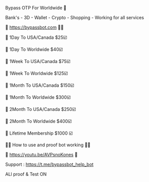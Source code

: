 Bypass OTP For Worldwide  🧐 

Bank's - 3D - Wallet - Crypto - Shopping - Working for all services

📶   https://bypassbot.com  🛒🛒

🛒 1Day To USA/Canada $25☑️

🛒 1Day To Worldwide  $40☑️

🛒 1Week To USA/Canada $75☑️

🛒 1Week To Worldwide $125☑️

🛒 1Month To USA/Canada $150☑️

🛒 1Month To Worldwide  $300☑️

🛒 2Month To USA/Canada $250☑️

🛒 2Month To Worldwide  $400☑️

🛒 Lifetime Membership $1000 ☑️

📲📱 How to use and proof bot working 📲📱

🎥 https://youtu.be/AVPsnoKones 🎥

Support : https://t.me/bypassbot_help_bot

ALl proof & Test ON
